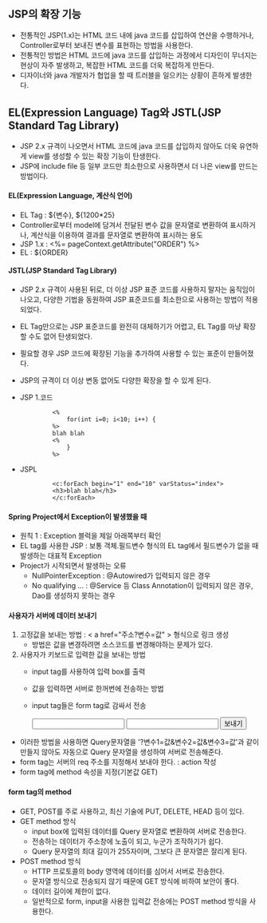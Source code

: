 ## JSP의 확장 기능
 * 전통적인 JSP(1.x)는 HTML 코드 내에 java 코드를 삽입하여 연산을 수행하거나, Controller로부터 보내진 변수를 표현하는 방법을 사용한다.
 * 전통적인 방법은 HTML 코드에 java 코드를 삽입하는 과정에서 디자인이 무너지는 현상이 자주 발생하고, 복잡한 HTML 코드를 더욱 복잡하게 만든다.
 * 디자이너와 java 개발자가 협업을 할 때 트러블을 일으키는 상황이 흔하게 발생한다.
 
## EL(Expression Language) Tag와 JSTL(JSP Standard Tag Library)
 * JSP 2.x 규격이 나오면서 HTML 코드에 java 코드를 삽입하지 않아도 더욱 유연하게 view를 생성할 수 있는 확장 기능이 탄생한다.
 * JSP에 include file 등 일부 코드만 최소한으로 사용하면서 더 나은 view를 만드는 방법이다.
 
#### EL(Expression Language, 계산식 언어)
 * EL Tag : ${변수}, ${1200*25}
 * Controller로부터 model에 담겨서 전달된 변수 값을 문자열로 변환하여 표시하거나, 계산식을 이용하여 결과를 문자열로 변환하여 표시하는 용도
 * JSP 1.x : <%= pageContext.getAttribute("ORDER") %>
 * EL : ${ORDER}
 
#### JSTL(JSP Standard Tag Library)
 * JSP 2.x 규격이 사용된 뒤로, 더 이상 JSP 표준 코드를 사용하지 말자는 움직임이 나오고, 다양한 기법을 동원하여 JSP 표준코드를 최소한으로 사용하는 방법이 적용되었다.
 * EL Tag만으로는 JSP 표준코드를 완전히 대체하기가 어렵고, EL Tag를 마냥 확장할 수도 없어 탄생되었다.
 * 필요할 경우 JSP 코드에 확장된 기능을 추가하여 사용할 수 있는 표준이 만들어졌다.
 * JSP의 규격이 더 이상 변동 없어도 다양한 확장을 할 수 있게 된다.
 
 * JSP 1.코드

	        	<%
	        		for(int i=0; i<10; i++) {
	        	%>
	        	blah blah
	        	<%
	        		}
	        	%>

 * JSPL

	        	<c:forEach begin="1" end="10" varStatus="index">
	        	<h3>blah blah</h3>
	        	</c:forEach>

#### Spring Project에서 Exception이 발생했을 때
 * 원칙 1 : Exception 블럭을 제일 아래쪽부터 확인
 * EL tag를 사용한 JSP : 보통 객체.필드변수 형식의 EL tag에서 필드변수가 없을 때 발생하는 대표적 Exception
 * Project가 시작되면서 발생하는 오류  
 	- NullPointerException : @Autowired가 입력되지 않은 경우  
 	- No qualifying ... : @Service 등 Class Annotation이 입력되지 않은 경우, Dao를 생성하지 못하는 경우

#### 사용자가 서버에 데이터 보내기
1. 고정값을 보내는 방법 : < a href="주소?변수=값" > 형식으로 링크 생성  
	- 방법은 값을 변경하려면 소스코드를 변경해야하는 문제가 있다.  
2. 사용자가 키보드로 입력한 값을 보내는 방법  
	- input tag를 사용하여 입력 box를 출력  
	- 값을 입력하면 서버로 한꺼번에 전송하는 방법  
	- input tag들은 form tag로 감싸서 전송  
	
		<form>
			<input>
			<input>
			<button>보내기</button>
		</form>

 * 이러한 방법을 사용하면 Query문자열을 '?변수1=값&변수2=값&변수3=값'과 같이 만들지 않아도 자동으로 Query 문자열을 생성하여 서버로 전송해준다.
 * form tag는 서버의 req 주소를 지정해서 보내야 한다. : action 작성
 * form tag에 method 속성을 지정(기본값 GET)
 
#### form tag의 method
 * GET, POST를 주로 사용하고, 최신 기술에 PUT, DELETE, HEAD 등이 있다.
 * GET method 방식  
 	- input box에 입력된 데이터를 Query 문자열로 변환하여 서버로 전송한다.  
 	- 전송하는 데이터가 주소창에 노출이 되고, 누군가 조작하기가 쉽다.  
 	- Query 문자열의 최대 길이가 255자이며, 그보다 큰 문자열은 잘리게 된다.  
 * POST method 방식
 	- HTTP 프로토콜의 body 영역에 데이터를 심어서 서버로 전송한다.  
	- 문자열 방식으로 전송되지 않기 때문에 GET 방식에 비하여 보안이 좋다.  
	- 데이터 길이에 제한이 없다.  
	- 일반적으로 form, input을 사용한 입력값 전송에는 POST method 방식을 사용한다.  
